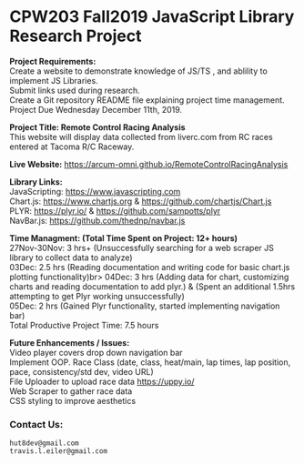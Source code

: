 # CPW203 Fall2019 JavaScript Library Research Project

**Project Requirements:**<br>
    Create a website to demonstrate knowledge of JS/TS , and ablility to implement JS Libraries.<br>
    Submit links used during research.<br>
    Create a Git repository README file explaining project time management.<br>
    Project Due Wednesday December 11th, 2019.

**Project Title: Remote Control Racing Analysis**<br>
This website will display data collected from liverc.com from RC races entered at Tacoma R/C Raceway.<br>

**Live Website:**
https://arcum-omni.github.io/RemoteControlRacingAnalysis 

**Library Links:**<br>
JavaScripting: https://www.javascripting.com <br>
Chart.js:  https://www.chartjs.org & https://github.com/chartjs/Chart.js <br>
PLYR: https://plyr.io/ & https://github.com/sampotts/plyr <br>
NavBar.js:  https://github.com/thednp/navbar.js

**Time Managment: (Total Time Spent on Project: 12+ hours)**<br>
27Nov-30Nov: 3 hrs+ (Unsuccessfully searching for a web scraper JS library to collect data to analyze)<br>
03Dec: 2.5 hrs (Reading documentation and writing code for basic chart.js plotting functionality)br>
04Dec: 3 hrs (Adding data for chart, customizing charts and reading documentation to add plyr.) & (Spent an additional 1.5hrs attempting to get Plyr working unsuccessfully)<br>
05Dec:  2 hrs (Gained Plyr functionality, started implementing navigation bar)<br>
Total Productive Project Time: 7.5 hours

**Future Enhancements / Issues:**<br>
Video player covers drop down navigation bar<br>
Implement OOP.
Race Class (date, class, heat/main, lap times, lap position, pace, consistency/std dev, video URL)<br>
File Uploader to upload race data  https://uppy.io/ <br>
Web Scraper to gather race data <br>
CSS styling to improve aesthetics

### Contact Us:
    hut8dev@gmail.com
    travis.l.eiler@gmail.com
